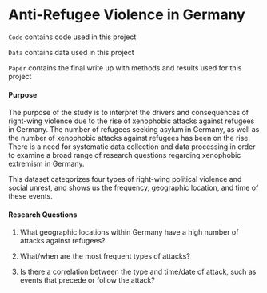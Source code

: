 # Anti-Refugee Violence in Germany       

`Code` contains code used in this project

`Data` contains data used in this project

`Paper` contains the final write up with methods and results used for this project

#### Purpose
The purpose of the study is to interpret the drivers and consequences of right-wing violence due to the rise of xenophobic attacks against refugees in Germany. The number of refugees seeking asylum in Germany, as well as the number of xenophobic attacks against refugees has been on the rise. There is a need for systematic data collection and data processing in order to examine a broad range of research questions regarding xenophobic extremism in Germany. 

This dataset categorizes four types of right-wing political violence and social unrest, and shows us the frequency, geographic location, and time of these events.	

#### Research Questions
1. What geographic locations within Germany have a high number of attacks against refugees?

2. What/when are the most frequent types of attacks? 

3. Is there a correlation between the type and time/date of attack, such as events that precede or follow the attack? 


